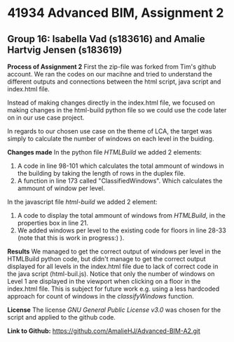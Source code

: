 # 41934 Advanced BIM, Assignment 2
## Group 16: Isabella Vad (s183616) and Amalie Hartvig Jensen (s183619)

**Process of Assignment 2**
First the zip-file was forked from Tim's github account. 
We ran the codes on our macihne and tried to understand the different outputs and connections between the html script, java script and index.html file. 

Instead of making changes directly in the index.html file, we focused on making changes in the html-build python file so we could use the code later on in our use case project.

In regards to our chosen use case on the theme of LCA, the target was simply to calculate the number of windows on each level in the buiding.

**Changes made**
In the python file _HTMLBuild_ we added 2 elements:
1. A code in line 98-101 which calculates the total ammount of windows in the building by taking the length of rows in the duplex file.  
2. A function in line 173 called "ClassifiedWindows". Which calculates the ammount of window per level. 

In the javascript file _html-build_ we added 2 element:
1. A code to display the total ammount of windows from _HTMLBuild_, in the properties box in line 21.
2. We added windows per level to the existing code for floors in line 28-33 (note that this is work in progress:) ).

**Results**
We managed to get the correct output of windows per level in the HTMLBuild python code, but didn't manage to get the correct output displayed for all levels in the index.html file due to lack of correct code in the java script (html-buil.js).
Notice that only the number of windows on Level 1 are displayed in the viewport when clicking on a floor in the index.html file.
This is subject for future work e.g. using a less hardcoded approach for count of windows in the *classifyWindows* function. 

**License**
The license *GNU General Public License v3.0* was chosen for the script and applied to the github code. 

**Link to Github:**
https://github.com/AmalieHJ/Advanced-BIM-A2.git
